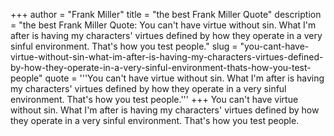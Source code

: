 +++
author = "Frank Miller"
title = "the best Frank Miller Quote"
description = "the best Frank Miller Quote: You can't have virtue without sin. What I'm after is having my characters' virtues defined by how they operate in a very sinful environment. That's how you test people."
slug = "you-cant-have-virtue-without-sin-what-im-after-is-having-my-characters-virtues-defined-by-how-they-operate-in-a-very-sinful-environment-thats-how-you-test-people"
quote = '''You can't have virtue without sin. What I'm after is having my characters' virtues defined by how they operate in a very sinful environment. That's how you test people.'''
+++
You can't have virtue without sin. What I'm after is having my characters' virtues defined by how they operate in a very sinful environment. That's how you test people.
